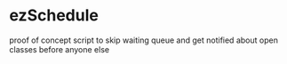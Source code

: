 # ezSchedule
proof of concept script to skip waiting queue and get notified about open classes before anyone else
